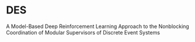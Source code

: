 # DES
A Model-Based Deep Reinforcement Learning Approach to the Nonblocking Coordination of Modular Supervisors of Discrete Event Systems
